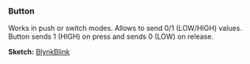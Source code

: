
### Button

Works in push or switch modes. Allows to send 0/1 (LOW/HIGH) values. Button sends 1 (HIGH) on press and sends 0 (LOW) on release.

**Sketch:** [BlynkBlink](https://github.com/blynkkk/blynk-library/blob/master/examples/GettingStarted/BlynkBlink/BlynkBlink.ino)